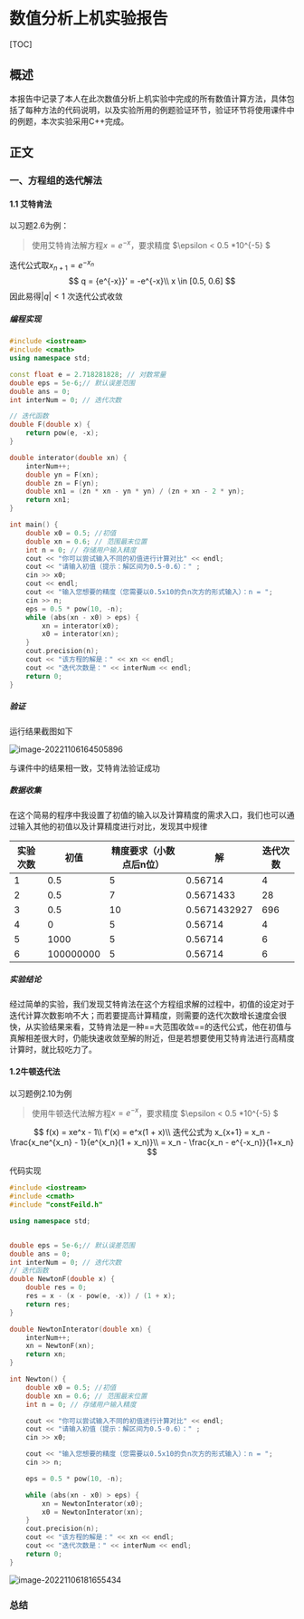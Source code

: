 # 数值分析上机实验报告

[TOC]



## 概述

本报告中记录了本人在此次数值分析上机实验中完成的所有数值计算方法，具体包括了每种方法的代码说明，以及实验所用的例题验证环节，验证环节将使用课件中的例题，本次实验采用C++完成。

## 正文

### 一、方程组的迭代解法

#### 1.1 艾特肯法 

以习题2.6为例：

> 使用艾特肯法解方程$x = e^{-x}$，要求精度 $\epsilon < 0.5 *10^{-5} $

迭代公式取$x_{n + 1} = e^{-x_n}$
$$
q = {e^{-x}}' = -e^{-x}\\
x \in [0.5, 0.6]
$$
因此易得$|q| < 1$ 次迭代公式收敛

##### 编程实现

```c++
#include <iostream>
#include <cmath>
using namespace std;

const float e = 2.718281828; // 对数常量
double eps = 5e-6;// 默认误差范围
double ans = 0;
int interNum = 0; // 迭代次数

// 迭代函数
double F(double x) {
	return pow(e, -x);
}

double interator(double xn) {
	interNum++;
	double yn = F(xn);
	double zn = F(yn);
	double xn1 = (zn * xn - yn * yn) / (zn + xn - 2 * yn);
	return xn1;
}

int main() {
	double x0 = 0.5; //初值
	double xn = 0.6; // 范围最末位置
	int n = 0; // 存储用户输入精度
	cout << "你可以尝试输入不同的初值进行计算对比" << endl;
	cout << "请输入初值（提示：解区间为0.5-0.6）：" ;
	cin >> x0;
	cout << endl;
	cout << "输入您想要的精度（您需要以0.5x10的负n次方的形式输入）：n = ";
	cin >> n;
	eps = 0.5 * pow(10, -n);
	while (abs(xn - x0) > eps) {
		xn = interator(x0);
		x0 = interator(xn);
	}
	cout.precision(n);
	cout << "该方程的解是：" << xn << endl;
	cout << "迭代次数是：" << interNum << endl;
	return 0;
}
```

##### 验证

运行结果截图如下

![image-20221106164505896](image-20221106164505896.png)

与课件中的结果相一致，艾特肯法验证成功

##### 数据收集

在这个简易的程序中我设置了初值的输入以及计算精度的需求入口，我们也可以通过输入其他的初值以及计算精度进行对比，发现其中规律

| 实验次数 | 初值      | 精度要求（小数点后n位） | 解           | 迭代次数 |
| -------- | --------- | ----------------------- | ------------ | -------- |
| 1        | 0.5       | 5                       | 0.56714      | 4        |
| 2        | 0.5       | 7                       | 0.5671433    | 28       |
| 3        | 0.5       | 10                      | 0.5671432927 | 696      |
| 4        | 0         | 5                       | 0.56714      | 4        |
| 5        | 1000      | 5                       | 0.56714      | 6        |
| 6        | 100000000 | 5                       | 0.56714      | 6        |

##### 实验结论

经过简单的实验，我们发现艾特肯法在这个方程组求解的过程中，初值的设定对于迭代计算次数影响不大；而若要提高计算精度，则需要的迭代次数增长速度会很快，从实验结果来看，艾特肯法是一种==大范围收敛==的迭代公式，他在初值与真解相差很大时，仍能快速收敛至解的附近，但是若想要使用艾特肯法进行高精度计算时，就比较吃力了。

#### 1.2牛顿迭代法

以习题例2.10为例

>使用牛顿迭代法解方程$x = e^{-x}$，要求精度 $\epsilon < 0.5 *10^{-5} $

$$
f(x) = xe^x - 1\\
f'(x) = e^x(1 + x)\\
迭代公式为
x_{x+1} = x_n - \frac{x_ne^{x_n} - 1}{e^{x_n}(1 + x_n)}\\
= x_n - \frac{x_n - e^{-x_n}}{1+x_n}
$$

代码实现

```c++
#include <iostream>
#include <cmath>
#include "constFeild.h"

using namespace std;


double eps = 5e-6;// 默认误差范围
double ans = 0;
int interNum = 0; // 迭代次数
// 迭代函数
double NewtonF(double x) {
	double res = 0;
	res = x - (x - pow(e, -x)) / (1 + x);
	return res;
}

double NewtonInterator(double xn) {
	interNum++;
	xn = NewtonF(xn);
	return xn;
}

int Newton() {
	double x0 = 0.5; //初值
	double xn = 0.6; // 范围最末位置
	int n = 0; // 存储用户输入精度

	cout << "你可以尝试输入不同的初值进行计算对比" << endl;
	cout << "请输入初值（提示：解区间为0.5-0.6）：" ;
	cin >> x0;

	cout << "输入您想要的精度（您需要以0.5x10的负n次方的形式输入）：n = ";
	cin >> n;

	eps = 0.5 * pow(10, -n);

	while (abs(xn - x0) > eps) {
		xn = NewtonInterator(x0);
		x0 = NewtonInterator(xn);
	}
	cout.precision(n);
	cout << "该方程的解是：" << xn << endl;
	cout << "迭代次数是：" << interNum << endl;
	return 0;
}

```

![image-20221106181655434](image-20221106181655434.png)

### 总结

